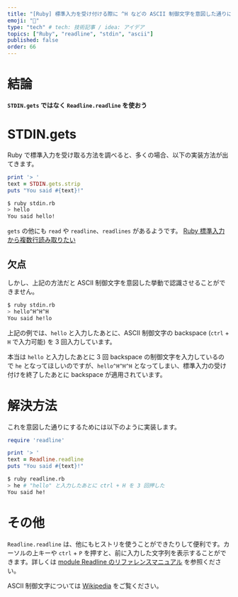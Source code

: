 ```yaml
---
title: "[Ruby] 標準入力を受け付ける際に ^H などの ASCII 制御文字を意図した通りに認識させる"
emoji: "🌊"
type: "tech" # tech: 技術記事 / idea: アイデア
topics: ["Ruby", "readline", "stdin", "ascii"]
published: false
order: 66
---
```


# 結論
**`STDIN.gets` ではなく `Readline.readline` を使おう**

# STDIN.gets
Ruby で標準入力を受け取る方法を調べると、多くの場合、以下の実装方法が出てきます。

```ruby:stdin.rb
print '> '
text = STDIN.gets.strip
puts "You said #{text}!"
```

```bash
$ ruby stdin.rb
> hello
You said hello!
```

`gets` の他にも `read` や `readline`、`readlines` があるようです。
[Ruby 標準入力から複数行読み取りたい](https://nnnamani.hateblo.jp/entry/2016/08/14/150900)

## 欠点
しかし、上記の方法だと ASCII 制御文字を意図した挙動で認識させることができません。

```bash
$ ruby stdin.rb
> hello^H^H^H
You said he!lo
```

上記の例では、`hello` と入力したあとに、ASCII 制御文字の backspace (`ctrl` + `H` で入力可能) を 3 回入力しています。

本当は `hello` と入力したあとに 3 回 backspace の制御文字を入力しているので `he` となってほしいのですが、`hello^H^H^H` となってしまい、標準入力の受け付けを終了したあとに backspace が適用されています。

# 解決方法
これを意図した通りにするためには以下のように実装します。

```ruby:readline.rb
require 'readline'

print '> '
text = Readline.readline
puts "You said #{text}!"
```

```bash
$ ruby readline.rb
> he # "hello" と入力したあとに ctrl + H を 3 回押した
You said he!
```

# その他
`Readline.readline` は、他にもヒストリを使うことができたりして便利です。カーソルの上キーや `ctrl` + `P` を押すと、前に入力した文字列を表示することができます。詳しくは [module Readline のリファレンスマニュアル](https://docs.ruby-lang.org/ja/latest/class/Readline.html) を参照ください。

ASCII 制御文字については [Wikipedia](https://ja.wikipedia.org/wiki/%E5%88%B6%E5%BE%A1%E6%96%87%E5%AD%97) をご覧ください。

